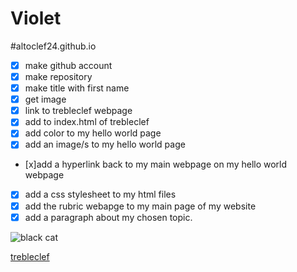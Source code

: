 <H1> Violet </H1>

#altoclef24.github.io
- [x] make github account 
- [x] make repository
- [x] make title with first name
- [x] get image
- [x] link to trebleclef webpage
- [x] add to index.html of trebleclef
- [x] add color to my hello world page
- [x] add an image/s to my hello world page
- [x]add a hyperlink back to my main webpage on my hello world webpage
- [x] add a css stylesheet to my html files
- [x] add the rubric webapge to my main page of my website
- [x] add a paragraph about my chosen topic.

![black cat](https://i.pinimg.com/736x/31/e8/e8/31e8e8b9af9d2982b8cd29cd73bc81eb.jpg)

[trebleclef]( https://altoclef24.github.io/trebleclef/)
